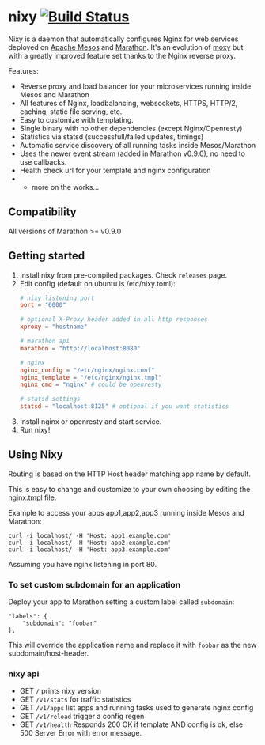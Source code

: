 # nixy [![Build Status](https://travis-ci.org/martensson/nixy.svg?branch=master)](https://travis-ci.org/martensson/nixy)

Nixy is a daemon that automatically configures Nginx for web services deployed on [Apache Mesos](http://mesos.apache.org) and [Marathon](https://mesosphere.github.io/marathon/). It's an evolution of [moxy](https://github.com/martensson/moxy) but with a greatly improved feature set thanks to the Nginx reverse proxy.

Features:

* Reverse proxy and load balancer for your microservices running inside Mesos and Marathon
* All features of Nginx, loadbalancing, websockets, HTTPS, HTTP/2, caching, static file serving, etc.
* Easy to customize with templating.
* Single binary with no other dependencies (except Nginx/Openresty)
* Statistics via statsd (successfull/failed updates, timings)
* Automatic service discovery of all running tasks inside Mesos/Marathon
* Uses the newer event stream (added in Marathon v0.9.0), no need to use callbacks.
* Health check url for your template and nginx configuration
* + more on the works...

## Compatibility

All versions of Marathon >= v0.9.0

## Getting started

1. Install nixy from pre-compiled packages. Check `releases` page.
2. Edit config (default on ubuntu is /etc/nixy.toml):
    ``` toml
    # nixy listening port
    port = "6000"

    # optional X-Proxy header added in all http responses
    xproxy = "hostname"

    # marathon api
    marathon = "http://localhost:8080"

    # nginx
    nginx_config = "/etc/nginx/nginx.conf"
    nginx_template = "/etc/nginx/nginx.tmpl"
    nginx_cmd = "nginx" # could be openresty

    # statsd settings
    statsd = "localhost:8125" # optional if you want statistics
    ``` 
3. Install nginx or openresty and start service.
4. Run nixy!

## Using Nixy

Routing is based on the HTTP Host header matching app name by default.

This is easy to change and customize to your own choosing by editing the
nginx.tmpl file.

Example to access your apps app1,app2,app3 running inside Mesos and Marathon:

    curl -i localhost/ -H 'Host: app1.example.com'
    curl -i localhost/ -H 'Host: app2.example.com'
    curl -i localhost/ -H 'Host: app3.example.com'

Assuming you have nginx listening in port 80.

### To set custom subdomain for an application

Deploy your app to Marathon setting a custom label called `subdomain`:

    "labels": {
        "subdomain": "foobar"
    },

This will override the application name and replace it with `foobar` as the new subdomain/host-header.

### nixy api

- GET `/` prints nixy version
- GET `/v1/stats` for traffic statistics
- GET `/v1/apps` list apps and running tasks used to generate nginx config
- GET `/v1/reload` trigger a config regen
- GET `/v1/health` Responds 200 OK if template AND config is ok, else 500 Server Error with error message.

